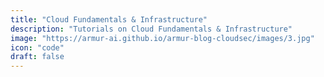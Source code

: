 ```yaml
---
title: "Cloud Fundamentals & Infrastructure"
description: "Tutorials on Cloud Fundamentals & Infrastructure"
image: "https://armur-ai.github.io/armur-blog-cloudsec/images/3.jpg"
icon: "code"
draft: false
---
```



